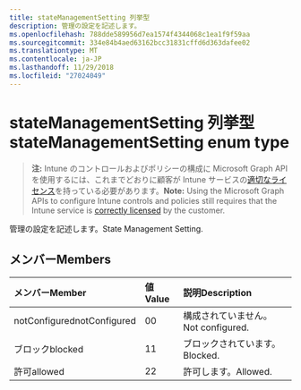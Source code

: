 ```yaml
---
title: stateManagementSetting 列挙型
description: 管理の設定を記述します。
ms.openlocfilehash: 788dde589956d7ea1574f4344068c1ea1f9f59aa
ms.sourcegitcommit: 334e84b4aed63162bcc31831cffd6d363dafee02
ms.translationtype: MT
ms.contentlocale: ja-JP
ms.lasthandoff: 11/29/2018
ms.locfileid: "27024049"
---
```

# <a name="statemanagementsetting-enum-type"></a><span data-ttu-id="edb97-103">stateManagementSetting 列挙型</span><span class="sxs-lookup"><span data-stu-id="edb97-103">stateManagementSetting enum type</span></span>

> <span data-ttu-id="edb97-104">**注:** Intune のコントロールおよびポリシーの構成に Microsoft Graph API を使用するには、これまでどおりに顧客が Intune サービスの[適切なライセンス](https://go.microsoft.com/fwlink/?linkid=839381)を持っている必要があります。</span><span class="sxs-lookup"><span data-stu-id="edb97-104">**Note:** Using the Microsoft Graph APIs to configure Intune controls and policies still requires that the Intune service is [correctly licensed](https://go.microsoft.com/fwlink/?linkid=839381) by the customer.</span></span>

<span data-ttu-id="edb97-105">管理の設定を記述します。</span><span class="sxs-lookup"><span data-stu-id="edb97-105">State Management Setting.</span></span>
## <a name="members"></a><span data-ttu-id="edb97-106">メンバー</span><span class="sxs-lookup"><span data-stu-id="edb97-106">Members</span></span>
|<span data-ttu-id="edb97-107">メンバー</span><span class="sxs-lookup"><span data-stu-id="edb97-107">Member</span></span>|<span data-ttu-id="edb97-108">値</span><span class="sxs-lookup"><span data-stu-id="edb97-108">Value</span></span>|<span data-ttu-id="edb97-109">説明</span><span class="sxs-lookup"><span data-stu-id="edb97-109">Description</span></span>|
|:---|:---|:---|
|<span data-ttu-id="edb97-110">notConfigured</span><span class="sxs-lookup"><span data-stu-id="edb97-110">notConfigured</span></span>|<span data-ttu-id="edb97-111">0</span><span class="sxs-lookup"><span data-stu-id="edb97-111">0</span></span>|<span data-ttu-id="edb97-112">構成されていません。</span><span class="sxs-lookup"><span data-stu-id="edb97-112">Not configured.</span></span>|
|<span data-ttu-id="edb97-113">ブロック</span><span class="sxs-lookup"><span data-stu-id="edb97-113">blocked</span></span>|<span data-ttu-id="edb97-114">1</span><span class="sxs-lookup"><span data-stu-id="edb97-114">1</span></span>|<span data-ttu-id="edb97-115">ブロックされています。</span><span class="sxs-lookup"><span data-stu-id="edb97-115">Blocked.</span></span>|
|<span data-ttu-id="edb97-116">許可</span><span class="sxs-lookup"><span data-stu-id="edb97-116">allowed</span></span>|<span data-ttu-id="edb97-117">2</span><span class="sxs-lookup"><span data-stu-id="edb97-117">2</span></span>|<span data-ttu-id="edb97-118">許可します。</span><span class="sxs-lookup"><span data-stu-id="edb97-118">Allowed.</span></span>|



